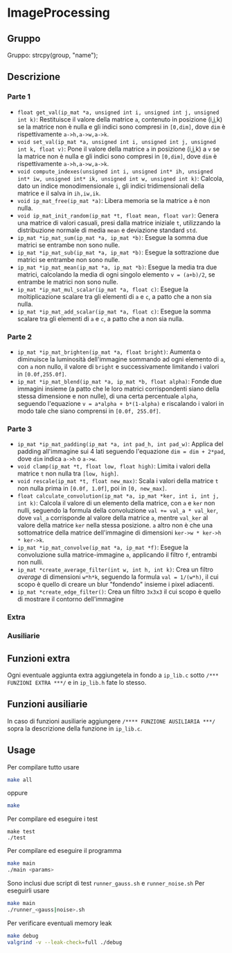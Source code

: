 # ImageProcessing

## Gruppo
Gruppo: strcpy(group, "name");

## Descrizione

### Parte 1
- `float get_val(ip_mat *a, unsigned int i, unsigned int j, unsigned int k)`:
Restituisce il valore della matrice `a`, contenuto in posizione (i,j,k) se la matrice non è nulla e gli indici sono compresi in `[0,dim]`, dove `dim` è rispettivamente `a->h,a->w,a->k`.
- `void set_val(ip_mat *a, unsigned int i, unsigned int j, unsigned int k, float v)`:
Pone il valore della matrice `a` in posizione (i,j,k) a `v` se la matrice non è nulla e gli indici sono compresi in `[0,dim]`, dove `dim` è rispettivamente `a->h,a->w,a->k`.
- `void compute_indexes(unsigned int i, unsigned int* ih, unsigned int* iw, unsigned int* ik, unsigned int w, unsigned int k)`: Calcola, dato un indice monodimensionale `i`, gli indici tridimensionali della matrice e il salva in `ih,iw,ik`.
- `void ip_mat_free(ip_mat *a)`: Libera memoria se la matrice `a` è non nulla.
- `void ip_mat_init_random(ip_mat *t, float mean, float var)`: Genera una matrice di valori casuali, presi dalla matrice iniziale `t`, utilizzando la distribuzione normale di media `mean` e deviazione standard `std`.
- `ip_mat *ip_mat_sum(ip_mat *a, ip_mat *b)`: Esegue la somma due matrici se entrambe non sono nulle.
- `ip_mat *ip_mat_sub(ip_mat *a, ip_mat *b)`: Esegue la sottrazione due matrici se entrambe non sono nulle.
- `ip_mat *ip_mat_mean(ip_mat *a, ip_mat *b)`: Esegue la media tra due matrici, calcolando la media di ogni singolo elemento `v = (a+b)/2`, se entrambe le matrici non sono nulle.
- `ip_mat *ip_mat_mul_scalar(ip_mat *a, float c)`: Esegue la moltiplicazione scalare tra gli elementi di `a` e `c`, a patto che a non sia nulla.
- `ip_mat *ip_mat_add_scalar(ip_mat *a, float c)`: Esegue la somma scalare tra gli elementi di `a` e `c`, a patto che a non sia nulla.


### Parte 2

- `ip_mat *ip_mat_brighten(ip_mat *a, float bright)`: Aumenta o diminuisce la luminosità dell'immagine sommando ad ogni elemento di `a`, con `a` non nullo, il valore di `bright` e successivamente limitando i valori in `[0.0f,255.0f]`.
- `ip_mat *ip_mat_blend(ip_mat *a, ip_mat *b, float alpha)`: Fonde due immagini insieme (a patto che le loro matrici corrispondenti siano della stessa dimensione e non nulle), di una certa percentuale `alpha`, seguendo l'equazione `v = a*alpha + b*(1-alpha)` e riscalando i valori in modo tale che siano comprensi in `[0.0f, 255.0f]`.

### Parte 3

- `ip_mat *ip_mat_padding(ip_mat *a, int pad_h, int pad_w)`: Applica del padding all'immagine sui 4 lati seguendo l'equazione `dim = dim + 2*pad`, dove `dim` indica `a->h` o `a->w`.
- `void clamp(ip_mat *t, float low, float high)`: Limita i valori della matrice `t` non nulla tra `[low, high]`.
- `void rescale(ip_mat *t, float new_max)`: Scala i valori della matrice `t` non nulla prima in `[0.0f, 1.0f]`, poi in `[0, new_max]`.
- `float calculate_convolution(ip_mat *a, ip_mat *ker, int i, int j, int k)`: Calcola il valore di un elemento della matrice, con `a` e `ker` non nulli, seguendo la formula della convoluzione `val += val_a * val_ker`, dove `val_a` corrisponde al valore della matrice `a`, mentre `val_ker` al valore della matrice `ker` nella stessa posizione. `a` altro non è che una sottomatrice della matrice dell'immagine di dimensioni `ker->w * ker->h * ker->k`.
- `ip_mat *ip_mat_convolve(ip_mat *a, ip_mat *f)`: Esegue la convoluzione sulla matrice-immagine `a`, applicando il filtro `f`, entrambi non nulli.
- `ip_mat *create_average_filter(int w, int h, int k)`: Crea un filtro *average* di dimensioni `w*h*k`, seguendo la formula `val = 1/(w*h)`, il cui scopo è quello di creare un blur "fondendo" insieme i pixel adiacenti.
- `ip_mat *create_edge_filter()`: Crea un filtro `3x3x3` il cui scopo è quello di mostrare il contorno dell'immagine

### Extra
### Ausiliarie

## Funzioni extra
Ogni eventuale aggiunta extra aggiungetela in fondo a `ip_lib.c` sotto `/*** FUNZIONI EXTRA ***/` e in `ip_lib.h` fate lo stesso.

## Funzioni ausiliarie
In caso di funzioni ausiliarie aggiungere `/**** FUNZIONE AUSILIARIA ***/` sopra la descrizione della funzione in `ip_lib.c`.

## Usage

Per compilare tutto usare
```sh
make all
```
oppure 
```sh
make
```

Per compilare ed eseguire i test
```
make test
./test
```

Per compilare ed eseguire il programma
```sh
make main
./main <params>
```

Sono inclusi due script di test `runner_gauss.sh` e `runner_noise.sh`
Per eseguirli usare
```sh
make main
./runner_<gauss|noise>.sh
```

Per verificare eventuali memory leak
```sh
make debug
valgrind -v --leak-check=full ./debug
```